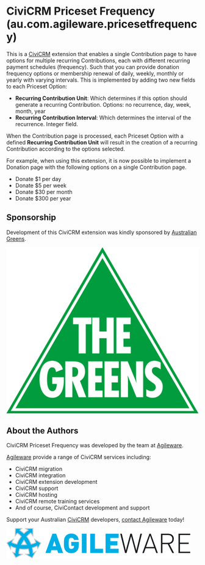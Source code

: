 # CiviCRM Priceset Frequency (au.com.agileware.pricesetfrequency)

This is a [CiviCRM](https://civicrm.org) extension that enables a single Contribution page to have options for multiple recurring Contributions, each with different recurring payment schedules (frequency).
Such that you can provide donation frequency options or membership renewal of daily, weekly, monthly or yearly with varying intervals.
This is implemented by adding two new fields to each Priceset Option:

* **Recurring Contribution Unit**: Which determines if this option should generate a recurring Contribution. Options: no recurrence, day, week, month, year  
* **Recurring Contribution Interval**: Which determines the interval of the recurrence. Integer field.

When the Contribution page is processed, each Priceset Option with a defined **Recurring Contribution Unit** will result in the creation of a recurring Contribution according to the options selected. 

For example, when using this extension, it is now possible to implement a Donation page with the following options on a single Contribution page.

* Donate $1 per day
* Donate $5 per week
* Donate $30 per month
* Donate $300 per year

## Sponsorship

Development of this CiviCRM extension was kindly sponsored by [Australian Greens](https://greens.org.au).

![Australian Greens](logo/AustralianGreensLogo_official.svg) 

## About the Authors

CiviCRM Priceset Frequency was developed by the team at [Agileware](https://agileware.com.au).

[Agileware](https://agileware.com.au) provide a range of CiviCRM services including:

  * CiviCRM migration
  * CiviCRM integration
  * CiviCRM extension development
  * CiviCRM support
  * CiviCRM hosting
  * CiviCRM remote training services
  * And of course, CiviContact development and support

Support your Australian [CiviCRM](https://civicrm.org) developers, [contact Agileware](https://agileware.com.au/contact) today!

![Agileware](logo/agileware-logo.png)